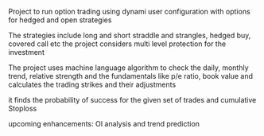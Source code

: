 Project to run option trading using dynami user configuration with options for hedged and open strategies

The strategies include long and short straddle and strangles, hedged buy, covered call etc
the project considers multi level protection for the investment 

The project uses machine language algorithm to check the daily, monthly trend, relative strength and the fundamentals like p/e ratio, book value and calculates the trading strikes and their adjustments

it finds the probability of success for the given set of trades and cumulative Stoploss

upcoming enhancements: OI analysis and trend prediction
